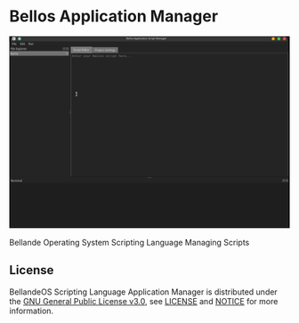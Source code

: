 # Bellos Application Manager

![Bellos Application Manager](bellos_application_manager.png)

Bellande Operating System Scripting Language Managing Scripts


## License
BellandeOS Scripting Language Application Manager is distributed under the [GNU General Public License v3.0](https://www.gnu.org/licenses/gpl-3.0.en.html), see [LICENSE](https://github.com/Application-Interoperability-Xenogen/bellos_application_manager/blob/main/LICENSE) and [NOTICE](https://github.com/Application-Interoperability-Xenogen/bellos_application_manager/blob/main/LICENSE) for more information.
